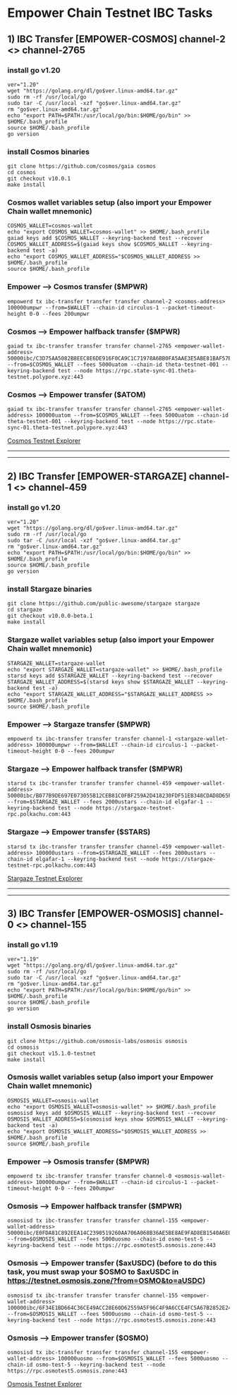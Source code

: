 # Empower Chain Testnet IBC Tasks

## 1) IBC Transfer [EMPOWER-COSMOS] channel-2 <> channel-2765
### install go v1.20
```
ver="1.20"
wget "https://golang.org/dl/go$ver.linux-amd64.tar.gz"
sudo rm -rf /usr/local/go
sudo tar -C /usr/local -xzf "go$ver.linux-amd64.tar.gz"
rm "go$ver.linux-amd64.tar.gz"
echo "export PATH=$PATH:/usr/local/go/bin:$HOME/go/bin" >> $HOME/.bash_profile
source $HOME/.bash_profile
go version
```

### install Cosmos binaries
```
git clone https://github.com/cosmos/gaia cosmos
cd cosmos
git checkout v10.0.1
make install
```

### Cosmos wallet variables setup (also import your Empower Chain wallet mnemonic)
```
COSMOS_WALLET=cosmos-wallet
echo "export COSMOS_WALLET=cosmos-wallet" >> $HOME/.bash_profile
gaiad keys add $COSMOS_WALLET --keyring-backend test --recover
COSMOS_WALLET_ADDRESS=$(gaiad keys show $COSMOS_WALLET --keyring-backend test -a)
echo "export COSMOS_WALLET_ADDRESS="$COSMOS_WALLET_ADDRESS >> $HOME/.bash_profile
source $HOME/.bash_profile
```

### Empower —> Cosmos transfer ($MPWR)
```
empowerd tx ibc-transfer transfer transfer channel-2 <cosmos-address> 100000umpwr --from=$WALLET --chain-id circulus-1 --packet-timeout-height 0-0 --fees 200umpwr
```

### Cosmos —> Empower halfback transfer ($MPWR)
```
gaiad tx ibc-transfer transfer transfer channel-2765 <empower-wallet-address> 50000ibc/C3D75AA5082B8EEC8E6DE916F0CA9C1C71978A6BB0FA5AAE3E5ABE81BAF57B42 --from=$COSMOS_WALLET --fees 5000uatom --chain-id theta-testnet-001 --keyring-backend test --node https://rpc.state-sync-01.theta-testnet.polypore.xyz:443
```

### Cosmos —> Empower transfer ($ATOM)
```
gaiad tx ibc-transfer transfer transfer channel-2765 <empower-wallet-address> 100000uatom --from=$COSMOS_WALLET --fees 5000uatom --chain-id theta-testnet-001 --keyring-backend test --node https://rpc.state-sync-01.theta-testnet.polypore.xyz:443
```

[Cosmos Testnet Explorer](https://testnet.mintscan.io/cosmoshub-testnet)

---------------------------------------------------------------------------------------------------------------------------------------------------------
---------------------------------------------------------------------------------------------------------------------------------------------------------

## 2) IBC Transfer [EMPOWER-STARGAZE] channel-1 <> channel-459
### install go v1.20
```
ver="1.20"
wget "https://golang.org/dl/go$ver.linux-amd64.tar.gz"
sudo rm -rf /usr/local/go
sudo tar -C /usr/local -xzf "go$ver.linux-amd64.tar.gz"
rm "go$ver.linux-amd64.tar.gz"
echo "export PATH=$PATH:/usr/local/go/bin:$HOME/go/bin" >> $HOME/.bash_profile
source $HOME/.bash_profile
go version
```

### install Stargaze binaries
```
git clone https://github.com/public-awesome/stargaze stargaze
cd stargaze
git checkout v10.0.0-beta.1
make install
```

### Stargaze wallet variables setup (also import your Empower Chain wallet mnemonic)
```
STARGAZE_WALLET=stargaze-wallet
echo "export STARGAZE_WALLET=stargaze-wallet" >> $HOME/.bash_profile
starsd keys add $STARGAZE_WALLET --keyring-backend test --recover
STARGAZE_WALLET_ADDRESS=$(starsd keys show $STARGAZE_WALLET --keyring-backend test -a)
echo "export STARGAZE_WALLET_ADDRESS="$STARGAZE_WALLET_ADDRESS >> $HOME/.bash_profile
source $HOME/.bash_profile
```

### Empower —> Stargaze transfer ($MPWR)
```
empowerd tx ibc-transfer transfer transfer channel-1 <stargaze-wallet-address> 100000umpwr --from=$WALLET --chain-id circulus-1 --packet-timeout-height 0-0 --fees 200umpwr
```

### Stargaze —> Empower halfback transfer ($MPWR)
```
starsd tx ibc-transfer transfer transfer channel-459 <empower-wallet-address> 50000ibc/B077B9DE697E073055B12CEB81C0FBF259A2D418230FDF51EB348CDAD8D65FE8 --from=$STARGAZE_WALLET --fees 2000ustars --chain-id elgafar-1 --keyring-backend test --node https://stargaze-testnet-rpc.polkachu.com:443
```

### Stargaze —> Empower transfer ($STARS)
```
starsd tx ibc-transfer transfer transfer channel-459 <empower-wallet-address> 100000ustars --from=$STARGAZE_WALLET --fees 2000ustars --chain-id elgafar-1 --keyring-backend test --node https://stargaze-testnet-rpc.polkachu.com:443
```

[Stargaze Testnet Explorer](https://testnet-explorer.publicawesome.dev/stargaze)

---------------------------------------------------------------------------------------------------------------------------------------------------------
---------------------------------------------------------------------------------------------------------------------------------------------------------

## 3) IBC Transfer [EMPOWER-OSMOSIS] channel-0 <> channel-155
### install go v1.19
```
ver="1.19"
wget "https://golang.org/dl/go$ver.linux-amd64.tar.gz"
sudo rm -rf /usr/local/go
sudo tar -C /usr/local -xzf "go$ver.linux-amd64.tar.gz"
rm "go$ver.linux-amd64.tar.gz"
echo "export PATH=$PATH:/usr/local/go/bin:$HOME/go/bin" >> $HOME/.bash_profile
source $HOME/.bash_profile
go version
```

### install Osmosis binaries
```
git clone https://github.com/osmosis-labs/osmosis osmosis
cd osmosis
git checkout v15.1.0-testnet
make install
```

### Osmosis wallet variables setup (also import your Empower Chain wallet mnemonic)
```
OSMOSIS_WALLET=osmosis-wallet
echo "export OSMOSIS_WALLET=osmosis-wallet" >> $HOME/.bash_profile
osmosisd keys add $OSMOSIS_WALLET --keyring-backend test --recover
OSMOSIS_WALLET_ADDRESS=$(osmosisd keys show $OSMOSIS_WALLET --keyring-backend test -a)
echo "export OSMOSIS_WALLET_ADDRESS="$OSMOSIS_WALLET_ADDRESS >> $HOME/.bash_profile
source $HOME/.bash_profile
```

### Empower —> Osmosis transfer ($MPWR)
```
empowerd tx ibc-transfer transfer transfer channel-0 <osmosis-wallet-address> 100000umpwr --from=$WALLET --chain-id circulus-1 --packet-timeout-height 0-0 --fees 200umpwr
```

### Osmosis —> Empower halfback transfer ($MPWR)
```
osmosisd tx ibc-transfer transfer transfer channel-155 <empower-wallet-address> 50000ibc/E0FDA81C892EEA14C2398519260AA706A068B36AE5BE8AE9FAD8EB1540A6E02E --from=$OSMOSIS_WALLET --fees 5000uosmo --chain-id osmo-test-5 --keyring-backend test --node https://rpc.osmotest5.osmosis.zone:443
```

### Osmosis —> Empower transfer ($axUSDC) (before to do this task, you must swap your $OSMO to $axUSDC in https://testnet.osmosis.zone/?from=OSMO&to=aUSDC)
```
osmosisd tx ibc-transfer transfer transfer channel-155 <empower-wallet-address> 100000ibc/6F34E1BD664C36CE49ACC28E60D62559A5F96C4F9A6CCE4FC5A67B2852E24CFE --from=$OSMOSIS_WALLET --fees 5000uosmo --chain-id osmo-test-5 --keyring-backend test --node https://rpc.osmotest5.osmosis.zone:443
```

### Osmosis —> Empower transfer ($OSMO)
```
osmosisd tx ibc-transfer transfer transfer channel-155 <empower-wallet-address> 100000uosmo --from=$OSMOSIS_WALLET --fees 5000uosmo --chain-id osmo-test-5 --keyring-backend test --node https://rpc.osmotest5.osmosis.zone:443
```

[Osmosis Testnet Explorer](https://testnet.mintscan.io/osmosis-testnet)
